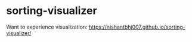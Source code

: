 # sorting-visualizer
Want to experience visualization: https://nishantbhj007.github.io/sorting-visualizer/